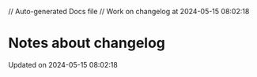// Auto-generated Docs file
// Work on changelog at 2024-05-15 08:02:18
# Notes about changelog
Updated on 2024-05-15 08:02:18
